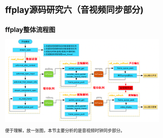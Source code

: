 # ffplay源码研究六（音视频同步部分)

## ffplay整体流程图

![](./res/ffplay/ffplay_framework.png)

便于理解，放一张图，本节主要分析的是音视频时钟同步部分。

